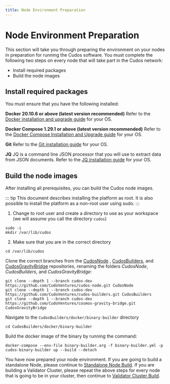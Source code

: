 ```yaml
---
title: Node Environment Preparation
---
```


# Node Environment Preparation


This section will take you through preparing the environment on your nodes in preparation for running the Cudos software. You must complete the following two steps on every node that will take part in the Cudos network:

- Install required packages
- Build the node images

 
## Install required packages
You must ensure that you have the following installed:

**Docker 20.10.6 or above (latest version recommended)**
Refer to the [Docker installation and upgrade guide](https://docs.docker.com/engine/install/) for your OS.
 
**Docker Compose 1.29.1 or above (latest version recommended)**
Refer to the [Docker Compose Installation and Upgrade guide](https://docs.docker.com/compose/install/) for your OS.
 
**Git**
Refer to the [Git installation guide](https://github.com/git-guides/install-git) for your OS.
 
**JQ**
JQ is a command line JSON processor that you will use to extract data from JSON documents. Refer to the [JQ installation guide](https://stedolan.github.io/jq/download/) for your OS.

## Build the node images
After installing all prerequisites, you can build the Cudos node images. 

::: tip
This document describes installing the platform as root. It is also possible to install the platform as a non-root user using sudo.
:::

1. Change to root user and create a directory to use as your workspace (we will assume you call the directory `cudos`)

```
sudo -i
mkdir /var/lib/cudos
```
 
2. Make sure that you are in the correct directory 
```
cd /var/lib/cudos
```

Clone the correct branches from the [CudosNode](https://github.com/CudoVentures/cudos-node) , [CudosBuilders](https://github.com/CudoVentures/cudos-builders), and [CudosGravityBridge](https://github.com/CudoVentures/cosmos-gravity-bridge) repositories, renaming the folders *CudosNode*, *CudosBuilders*, and *CudosGravityBridge*:

```
git clone --depth 1 --branch cudos-dev https://github.com/CudoVentures/cudos-node.git CudosNode
git clone --depth 1 --branch cudos-dev https://github.com/CudoVentures/cudos-builders.git CudosBuilders
git clone --depth 1 --branch cudos-dev https://github.com/CudoVentures/cosmos-gravity-bridge.git CudosGravityBridge
```

Navigate to the `CudosBuilders/docker/binary-builder` directory
```
cd CudosBuilders/docker/binary-builder 
```

Build the docker image of the binary by running the command:
```
docker-compose --env-file binary-builder.arg -f binary-builder.yml -p cudos-binary-builder up --build --detach
```

You have now prepared your node environment. If you are going to build a standalone Node, please continue to [Standalone Node Build](/mainnet/build/mainnet-standalone.html). If you are building a Validator Cluster, please repeat the above steps for every node that is going to be in your cluster, then continue to [Validator Cluster Build](/mainnet/build/mainnet-cluster.html).










